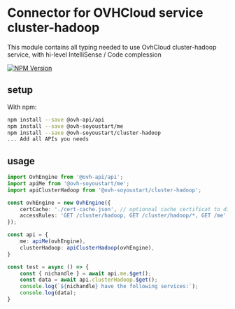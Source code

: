 # Connector for OVHCloud service cluster-hadoop

This module contains all typing needed to use OvhCloud cluster-hadoop service, with hi-level IntelliSense / Code complession

[![NPM Version](https://img.shields.io/npm/v/@ovh-soyoustart/cluster-hadoop.svg?style=flat)](https://www.npmjs.org/package/@ovh-soyoustart/cluster-hadoop)

## setup

With npm:
````bash
npm install --save @ovh-api/api
npm install --save @ovh-soyoustart/me
npm install --save @ovh-soyoustart/cluster-hadoop
... Add all APIs you needs
````

## usage

````typescript
import OvhEngine from '@ovh-api/api';
import apiMe from '@ovh-soyoustart/me';
import apiClusterHadoop from '@ovh-soyoustart/cluster-hadoop';

const ovhEngine = new OvhEngine({ 
    certCache: './cert-cache.json', // optionnal cache certificat to disk
    accessRules: 'GET /cluster/hadoop, GET /cluster/hadoop/*, GET /me', // optionnal limit the requested privileges.
});

const api = {
    me: apiMe(ovhEngine),
    clusterHadoop: apiClusterHadoop(ovhEngine),
}

const test = async () => {
    const { nichandle } = await api.me.$get();
    const data = await api.clusterHadoop.$get();
    console.log(`${nichandle} have the following services:`);
    console.log(data);
}

````
